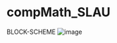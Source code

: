 # compMath_SLAU
BLOCK-SCHEME
![image](https://user-images.githubusercontent.com/79106085/164303650-ef30c577-53cc-4fbf-a6b0-bc7a1a517455.png)
